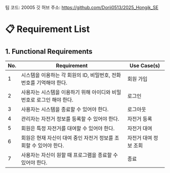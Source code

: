 팀 코드: 20005
깃 허브 주소: https://github.com/Dorii0513/2025_Hongik_SE
# 📋 Requirement List

## 1. Functional Requirements

| No. | Requirement | Use Case(s) |
|---|---|---|
| 1 | 시스템을 이용하는 각 회원의 ID, 비밀번호, 전화번호를 기억해야 한다. | 회원 가입 | 
| 2 | 사용자는 시스템을 이용하기 위해 아이디와 비밀번호로 로그인 해야 한다. | 로그인 | 
| 3 | 사용자는 시스템을 종료할 수 있어야 한다. | 로그아웃 |   
| 4 | 관리자는 자전거 정보를 등록할 수 있어야 한다. | 자전거 등록 |
| 5 | 회원은 특정 자전거를 대여할 수 있어야 한다. | 자전거 대여 |
| 6 | 회원은 현재 자신이 대여 중인 자전거 정보를 조회할 수 있어야 한다. | 자전거 대여 정보 조회 |
| 7 | 사용자는 자신이 원할 때 프로그램을 종료할 수 있어야 한다. | 종료 |
